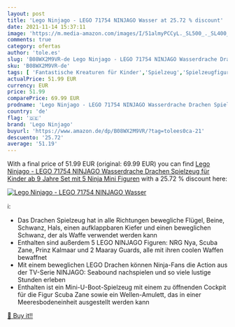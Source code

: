 ```yaml
---
layout: post
title: 'Lego Ninjago - LEGO 71754 NINJAGO Wasser at 25.72 % discount'
date: 2021-11-14 15:37:11
image: 'https://m.media-amazon.com/images/I/51almyPCCyL._SL500_._SL400_.jpg'
comments: true
category: ofertas
author: 'tole.es'
slug: 'B08WX2M9VR-de Lego Ninjago - LEGO 71754 NINJAGO Wasserdrache Drachen...'
sku: 'B08WX2M9VR-de'
tags: [ 'Fantastische Kreaturen für Kinder','Spielzeug','Spielzeugfiguren & Spielsets','lego','lego ninjago', ]
actualPrice: 51.99 EUR
currency: EUR
price: 51.99
comparePrice: 69.99 EUR
prodname: 'Lego Ninjago - LEGO 71754 NINJAGO Wasserdrache Drachen Spielzeug für Kinder ab 9 Jahre  Set mit 5 Ninja Mini Figuren'
country: 'de'
flag: '🇩🇪'
brand: 'Lego Ninjago'
buyurl: 'https://www.amazon.de/dp/B08WX2M9VR/?tag=tolees0ca-21'
descuento: '25.72'
average: '51.19'
---
```


With a final price of 51.99 EUR (original: 69.99 EUR) you can find [Lego Ninjago - LEGO 71754 NINJAGO Wasserdrache Drachen Spielzeug für Kinder ab 9 Jahre  Set mit 5 Ninja Mini Figuren](https://www.amazon.de/dp/B08WX2M9VR/?tag=tolees0ca-21) with a  25.72 % discount here:

[![Lego Ninjago - LEGO 71754 NINJAGO Wasser](https://m.media-amazon.com/images/I/51almyPCCyL._SL500_._SL400_.jpg)](https://www.amazon.de/dp/B08WX2M9VR/?tag=tolees0ca-21)

ℹ️:

- Das Drachen Spielzeug hat in alle Richtungen bewegliche Flügel, Beine, Schwanz, Hals, einen aufklappbaren Kiefer und einen beweglichen Schwanz, der als Waffe verwendet werden kann
- Enthalten sind außerdem 5 LEGO NINJAGO Figuren: NRG Nya, Scuba Zane, Prinz Kalmaar und 2 Maaray Guards, alle mit ihren coolen Waffen bewaffnet
- Mit einem beweglichen LEGO Drachen können Ninja-Fans die Action aus der TV-Serie NINJAGO: Seabound nachspielen und so viele lustige Stunden erleben
- Enthalten ist ein Mini-U-Boot-Spielzeug mit einem zu öffnenden Cockpit für die Figur Scuba Zane sowie ein Wellen-Amulett, das in einer Meeresbodeneinheit ausgestellt werden kann

[🛒 Buy it!!](https://www.amazon.de/dp/B08WX2M9VR/?tag=tolees0ca-21)
